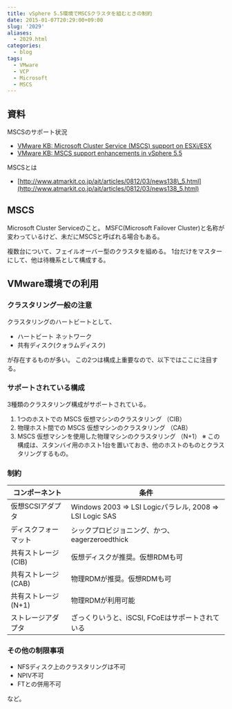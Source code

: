 ```yaml
---
title: vSphere 5.5環境でMSCSクラスタを組むときの制約
date: 2015-01-07T20:29:00+09:00
slug: '2029'
aliases:
  - 2029.html
categories:
  - blog
tags:
  - VMware
  - VCP
  - Microsoft
  - MSCS
---
```



## 資料
MSCSのサポート状況

  - [VMware KB: Microsoft Cluster Service (MSCS) support on ESXi/ESX](http://kb.vmware.com/selfservice/microsites/search.do?language=en_US&cmd=displayKC&externalId=1004617)
  - [VMware KB: MSCS support enhancements in vSphere 5.5](http://kb.vmware.com/selfservice/search.do?cmd=displayKC&docType=kc&docTypeID=DT_KB_1_1&externalId=2052238)

MSCSとは

  - [http://www.atmarkit.co.jp/ait/articles/0812/03/news138\_5.html](http://www.atmarkit.co.jp/ait/articles/0812/03/news138_5.html)

## MSCS
Microsoft Cluster Serviceのこと。
MSFC(Microsoft Failover Cluster)と名称が変わっているけど、未だにMSCSと呼ばれる場合もある。

複数台について、フェイルオーバー型のクラスタを組める。
1台だけをマスターにして、他は待機系として構成する。

## VMware環境での利用
### クラスタリング一般の注意
クラスタリングのハートビートとして、

* ハートビート ネットワーク
* 共有ディスク(クォラムディスク)

が存在するものが多い。
この2つは構成上重要なので、以下ではここに注目する。

### サポートされている構成
3種類のクラスタリング構成がサポートされている。

1. 1つのホストでの MSCS 仮想マシンのクラスタリング （CIB）
2. 物理ホスト間での MSCS 仮想マシンのクラスタリング （CAB）
3. MSCS 仮想マシンを使用した物理マシンのクラスタリング （N+1）
    ※ この構成は、スタンバイ用のホスト1台を置いておき、他のホストのものとクラスタリングするもの。

### 制約
| コンポーネント | 条件                                 |
|---------------|---------------------------------------|
| 仮想SCSIアダプタ | Windows 2003 => LSI Logicパラレル, 2008 => LSI Logic SAS | 
| ディスクフォーマット | シックプロビジョニング、かつ、eagerzeroedthick |
| 共有ストレージ (CIB) | 仮想ディスクが推奨。仮想RDMも可 |
| 共有ストレージ (CAB) | 物理RDMが推奨。仮想RDMも可  |
| 共有ストレージ (N+1) | 物理RDMが利用可能 |
| ストレージアダプタ | ざっくりいうと、iSCSI, FCoEはサポートされている |

### その他の制限事項
* NFSディスク上のクラスタリングは不可
* NPIV不可
* FTとの併用不可

など。

